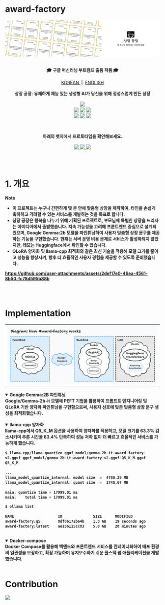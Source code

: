 # award-factory

<img src="./src/banner_notion.png"/>

<p align="center">
  <br/>
  <strong>🎓 구글 머신러닝 부트캠프 출품 작품 🎓</strong>
  <br/>
  <br/>
  <a href='https://github.com/ziweek/award-factory/blob/main/README_KO.md'>
    KOREAN
  </a>
  &nbsp;|&nbsp;
  <a href='https://github.com/ziweek/award-factory/blob/main/README.md'>
    ENGLISH
  </a>
  <br/>
  <br/>
  <strong>상장 공장: 유쾌하게 재능 있는 생성형 AI가 당신을 위해 정성스럽게 만든 상장</strong>
  <br/>
  <br/>
  <a href='https://paperswithcode.com/paper/gemma-open-models-based-on-gemini-research'>
    <img src="https://img.shields.io/badge/Paperswithcode-Gemma:%20Open%20Models%20Based on%20Gemini%20Research%20and%20Technology-25c2a0?style=flat-square"/>
  </a>
  <br/>
  <img src="https://img.shields.io/badge/Next.js-000000?style=flat-square&logo=nextdotjs&logoColor=white"/>
  <img src="https://img.shields.io/badge/PWA-5A0FC8?style=flat-square&logo=pwa&logoColor=white"/> 
  <img src="https://img.shields.io/badge/FastAPI-009688?style=flat-square&logo=fastapi&logoColor=white"/>
  <br/>
  <img src="https://img.shields.io/badge/Docker-2496ED?style=flat-square&logo=Docker&logoColor=white"/>
  <img src="https://img.shields.io/badge/Jenkins-D24939?style=flat-square&logo=jenkins&logoColor=white"/>
  <img src="https://img.shields.io/badge/AWS-232F3E?style=flat-square&logo=amazonwebservices&logoColor=white"/>
</p>
<br/>

<p align="center">  
  <strong>아래의 뱃지에서 프로토타입을 확인해보세요.<strong>
  <br/>
  <br/>
  <a href='https://award-factory.vercel.app'>
    <img src="https://img.shields.io/badge/Website-Vercel-000000?style=flat-square&logo=vercel&logoColor=white"/>
  </a>
  <a href='https://huggingface.co/ziweek/gemma-2b-it-award-factory'>
      <img src="https://img.shields.io/badge/Model-Hugging%20Face-FFD21E?style=flat-square&logo=huggingface&logoColor=white"/>
  </a>
  <a href='https://huggingface.co/datasets/ziweek/award-factory-citation'>
      <img src="https://img.shields.io/badge/Dataset-Hugging%20Face-FFD21E?style=flat-square&logo=huggingface&logoColor=white"/>
  </a>
</p>

<br/>
<br/>

# 1. 개요

> [!NOTE]
>
> - 이 프로젝트는 누구나 간편하게 몇 분 안에 맞춤형 상장을 제작하여, 타인을 손쉽게 축하하고 격려할 수 있는 서비스를 개발하는 것을 목표로 합니다.
> - 상장 공장은 행복을 나누기 위해 기획된 프로젝트로, 부모님께 특별한 상장을 드리자는 아이디어에서 출발했습니다. 지속 가능성을 고려해 프론트엔드 중심으로 설계되었으며, Google Gemma:2b 모델을 파인튜닝하여 사용자 맞춤형 상장 문구를 제공하는 기능을 구현했습니다. 현재는 서버 운영 비용 문제로 서비스가 활성화되지 않았지만, 데모는 Huggingface에서 확인할 수 있습니다.
> - QLoRA 양자화 및 llama-cpp 최적화와 같은 최신 기술을 적용해 모델 크기를 줄이고 성능을 향상시켜, 향후 더 효율적인 사용자 경험을 제공할 수 있도록 준비했습니다.

https://github.com/user-attachments/assets/2def17e0-46ea-4561-8b50-fc78d595b88b

<br/>
<br/>

# Implementation

<table>
  <tr>
    <td style="width:1/2;">
      <img src="./src/diagram.png"/>
    </td>
  </tr>
</table>

<details open>  
 <summary><b>Google Gemma:2B 파인튜닝</b></summary>  
Google/Gemma-2b-it 모델에 PEFT 기법을 활용하여 프롬프트 엔지니어링 및 QLoRA 기반 양자화 파인튜닝을 구현함으로써, 사용자 선호에 맞춘 맞춤형 상장 문구 생성을 최적화했습니다.  
</details>  
<br/>

<details open>  
 <summary><b>llama-cpp 양자화</b></summary>  
llama-cpp에서 Q5_K_M 옵션을 사용하여 양자화를 적용하고, 모델 크기를 63.3% 감소시키며 추론 시간을 83.4% 단축하여 성능 저하 없이 더 빠르고 효율적인 서비스를 가능하게 했습니다.

<br/>

```
$ llama.cpp/llama-quantize gguf_model/gemma-2b-it-award-factory-v2.gguf gguf_model/gemma-2b-it-award-factory-v2.gguf-Q5_K_M.gguf Q5_K_M

...
llama_model_quantize_internal: model size  =  4780.29 MB
llama_model_quantize_internal: quant size  =  1748.67 MB

main: quantize time = 17999.81 ms
main:    total time = 17999.81 ms
```

```
$ ollama list

NAME                    ID              SIZE      MODIFIED
award-factory:q5        8df06172b64b    1.8 GB    19 seconds ago
award-factory:latest    ae186115cc83    5.0 GB    28 minutes ago
```

</details>
<br/>

<details open>  
 <summary><b>Docker-compose</b></summary>  
Docker Compose를 활용해 백엔드와 프론트엔드 서비스를 컨테이너화하여 배포 환경의 일관성을 보장하고, 확장 가능하며 유지보수하기 쉬운 풀스택 웹 애플리케이션을 개발했습니다.  
</details>  
<br/>

# Contribution

<a href="https://github.com/ziweek/award-factory/graphs/contributors">
  <img src="https://contrib.rocks/image?repo=ziweek/award-factory" />
</a>
